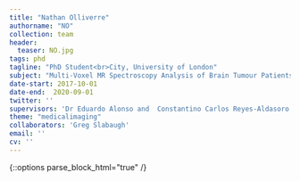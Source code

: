 ```yaml
---
title: "Nathan Olliverre"
authorname: "NO"
collection: team
header:
  teaser: NO.jpg
tags: phd
tagline: "PhD Student<br>City, University of London"
subject: "Multi-Voxel MR Spectroscopy Analysis of Brain Tumour Patients"
date-start: 2017-10-01
date-end:  2020-09-01
twitter: ''
supervisors: 'Dr Eduardo Alonso and  Constantino Carlos Reyes-Aldasoro'
theme: "medicalimaging"
collaborators: 'Greg Slabaugh'
email: ''
cv: ''
---
```

{::options parse_block_html="true" /}

<p align= "justify">
